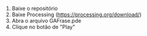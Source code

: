 1. Baixe o repositório
2. Baixe Processing (https://processing.org/download/)
3. Abra o arquivo GAFrase.pde
4. Clique no botão de "Play"
